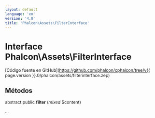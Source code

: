 ```yaml
---
layout: default
language: 'en'
version: '4.0'
title: 'Phalcon\Assets\FilterInterface'
---
```


# Interface **Phalcon\Assets\FilterInterface**

[Código fuente en GitHub](https://github.com/phalcon/cphalcon/tree/v{{ page.version }}.0/phalcon/assets/filterinterface.zep)

## Métodos

abstract public **filter** (*mixed* $content)

...